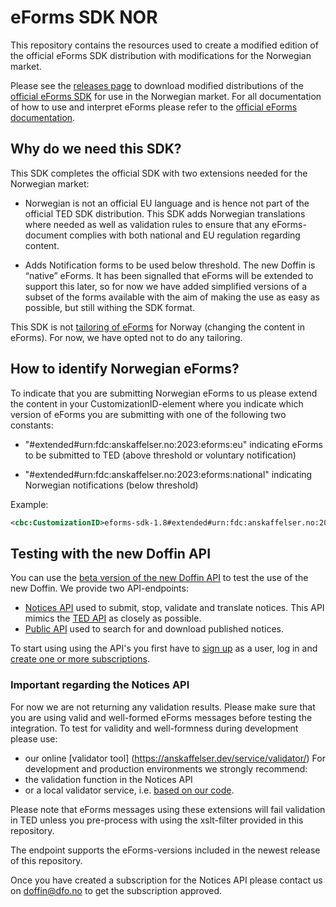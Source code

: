 # eForms SDK NOR

This repository contains the resources used to create a modified edition of the official eForms SDK distribution with modifications for the Norwegian market.

Please see the [releases page](https://github.com/anskaffelser/eforms-sdk-nor/releases) to download modified distributions of the [official eForms SDK](https://github.com/OP-TED/eForms-SDK) for use in the Norwegian market. For all documentation of how to use and interpret eForms please refer to the [official eForms documentation](https://docs.ted.europa.eu/home/index.html).


## Why do we need this SDK? 

This SDK completes the official SDK with two extensions needed for the Norwegian market: 

* Norwegian is not an official EU language and is hence not part of the official TED SDK distribution. This SDK adds Norwegian translations where needed as well as validation rules to ensure that any eForms-document complies with both national and EU regulation regarding content. 

* Adds Notification forms to be used below threshold. The new Doffin is “native” eForms. It has been signalled that eForms will be extended to support this later, so for now we have added simplified versions of a subset of the forms available with the aim of making the use as easy as possible, but still withing the SDK format.  

This SDK is not [tailoring of eForms](https://op.europa.eu/en/publication-detail/-/publication/73a78487-cc8b-11ea-adf7-01aa75ed71a1) for Norway (changing the content in eForms). For now, we have opted not to do any tailoring.


## How to identify Norwegian eForms?

To indicate that you are submitting Norwegian eForms to us please extend the content in your CustomizationID-element where you indicate which version of eForms you are submitting with one of the following two constants:

* "#extended#urn:fdc:anskaffelser.no:2023:eforms:eu" indicating eForms to be submitted to TED (above threshold or voluntary notification)

* "#extended#urn:fdc:anskaffelser.no:2023:eforms:national" indicating Norwegian notifications (below threshold)

Example:

```xml
<cbc:CustomizationID>eforms-sdk-1.8#extended#urn:fdc:anskaffelser.no:2023:eforms:national</cbc:CustomizationID> 
```


## Testing with the new Doffin API

You can use the [beta version of the new Doffin API](https://dof-notices-dev-api.developer.azure-api.net/) to test the use of the new Doffin. We provide two API-endpoints:
* [Notices API](https://dof-notices-dev-api.developer.azure-api.net/api-details#api=eform-api&operation=645cce8e4ffd2d6d5768181e) used to submit, stop, validate and translate notices. This API mimics the [TED API](https://docs.ted.europa.eu/api/index.html) as closely as possible.
* [Public API](https://dof-notices-dev-api.developer.azure-api.net/api-details#api=public-api&operation=65015b9b566f983bdcfcaee7) used to search for and download published notices.

To start using using the API's you first have to [sign up](https://dof-notices-dev-api.developer.azure-api.net/signup) as a user, log in and [create one or more subscriptions](https://dof-notices-dev-api.developer.azure-api.net/profile).

### Important regarding the Notices API
For now we are not returning any validation results. Please make sure that you are using valid and well-formed eForms messages before testing the integration. To test for validity and well-formness during development please use:
* our online [validator tool] (https://anskaffelser.dev/service/validator/)
  For development and production environments we strongly recommend:
* the validation function in the Notices API
* or a local validator service, i.e. [based on our code](https://github.com/anskaffelser/vefa-validator).  

Please note that eForms messages using these extensions will fail validation in TED unless you pre-process with using the xslt-filter provided in this repository. 

The endpoint supports the eForms-versions included in the newest release of this repository. 

Once you have created a subscription for the Notices API please contact us on [doffin@dfo.no](mailto:doffin@dfo.no) to get the subscription approved. 

